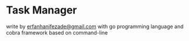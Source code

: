 # Task Manager

write by erfanhanifezade@gmail.com with go programming language
and cobra framework based on command-line
